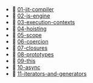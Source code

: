 * 📄 [01-jit-compiler](01-jit-compiler.md)
* 📄 [02-js-engine](02-js-engine.md)
* 📄 [03-execution-contexts](03-execution-contexts.md)
* 📄 [04-hoisting](04-hoisting.md)
* 📄 [05-scope](05-scope.md)
* 📄 [06-coercion](06-coercion.md)
* 📄 [07-closures](07-closures.md)
* 📄 [08-prototypes](08-prototypes.md)
* 📄 [09-this](09-this.md)
* 📄 [10-async](10-async.md)
* 📄 [11-iterators-and-generators](11-iterators-and-generators.md)
